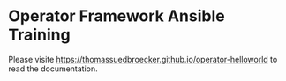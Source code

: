 # Operator Framework Ansible Training

Please visite <https://thomassuedbroecker.github.io/operator-helloworld> to read the documentation.